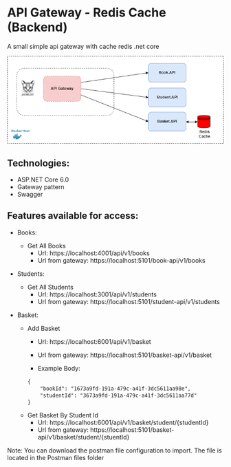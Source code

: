 # API Gateway - Redis Cache (Backend)

A small simple api gateway with cache redis .net core

![](img/apigateway_redis_architecture.png)
## Technologies:

- ASP.NET Core 6.0
- Gateway pattern
- Swagger

## Features available for access:
- Books:
    - Get All Books
        - Url: https://localhost:4001/api/v1/books
        - Url from gateway: https://localhost:5101/book-api/v1/books

- Students:
    - Get All Students
        - Url: https://localhost:3001/api/v1/students
        - Url from gateway: https://localhost:5101/student-api/v1/students

- Basket:
    - Add Basket
        - Url: https://localhost:6001/api/v1/basket
        - Url from gateway: https://localhost:5101/basket-api/v1/basket

        - Example Body:
        ```
        {
            "bookId": "1673a9fd-191a-479c-a41f-3dc5611aa98e",
            "studentId": "3673a9fd-191a-479c-a41f-3dc5611aa77d"
        }
        ```
    - Get Basket By Student Id
        - Url: https://localhost:6001/api/v1/basket/student/{studentId}
        - Url from gateway: https://localhost:5101/basket-api/v1/basket/student/{stuentId}

Note: You can download the postman file configuration to import. The file is located in the Postman files folder
